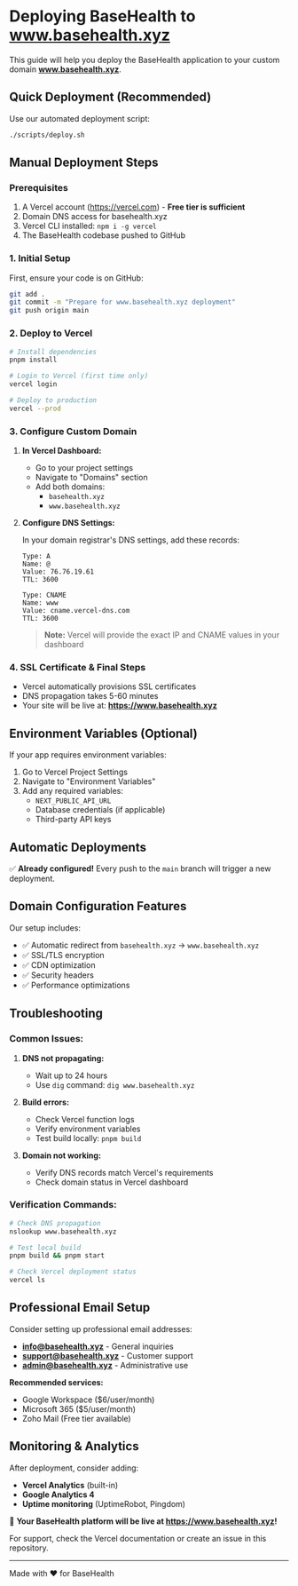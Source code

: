 # Deploying BaseHealth to www.basehealth.xyz

This guide will help you deploy the BaseHealth application to your custom domain **www.basehealth.xyz**.

## Quick Deployment (Recommended)

Use our automated deployment script:

```bash
./scripts/deploy.sh
```

## Manual Deployment Steps

### Prerequisites

1. A Vercel account (https://vercel.com) - **Free tier is sufficient**
2. Domain DNS access for basehealth.xyz
3. Vercel CLI installed: `npm i -g vercel`
4. The BaseHealth codebase pushed to GitHub

### 1. Initial Setup

First, ensure your code is on GitHub:

```bash
git add .
git commit -m "Prepare for www.basehealth.xyz deployment"
git push origin main
```

### 2. Deploy to Vercel

```bash
# Install dependencies
pnpm install

# Login to Vercel (first time only)
vercel login

# Deploy to production
vercel --prod
```

### 3. Configure Custom Domain

1. **In Vercel Dashboard:**
   - Go to your project settings
   - Navigate to "Domains" section
   - Add both domains:
     - `basehealth.xyz`
     - `www.basehealth.xyz`

2. **Configure DNS Settings:**
   
   In your domain registrar's DNS settings, add these records:

   ```
   Type: A
   Name: @
   Value: 76.76.19.61
   TTL: 3600

   Type: CNAME
   Name: www
   Value: cname.vercel-dns.com
   TTL: 3600
   ```

   > **Note:** Vercel will provide the exact IP and CNAME values in your dashboard

### 4. SSL Certificate & Final Steps

- Vercel automatically provisions SSL certificates
- DNS propagation takes 5-60 minutes
- Your site will be live at: **https://www.basehealth.xyz**

## Environment Variables (Optional)

If your app requires environment variables:

1. Go to Vercel Project Settings
2. Navigate to "Environment Variables"
3. Add any required variables:
   - `NEXT_PUBLIC_API_URL`
   - Database credentials (if applicable)
   - Third-party API keys

## Automatic Deployments

✅ **Already configured!** Every push to the `main` branch will trigger a new deployment.

## Domain Configuration Features

Our setup includes:

- ✅ Automatic redirect from `basehealth.xyz` → `www.basehealth.xyz`
- ✅ SSL/TLS encryption
- ✅ CDN optimization
- ✅ Security headers
- ✅ Performance optimizations

## Troubleshooting

### Common Issues:

1. **DNS not propagating:**
   - Wait up to 24 hours
   - Use `dig` command: `dig www.basehealth.xyz`

2. **Build errors:**
   - Check Vercel function logs
   - Verify environment variables
   - Test build locally: `pnpm build`

3. **Domain not working:**
   - Verify DNS records match Vercel's requirements
   - Check domain status in Vercel dashboard

### Verification Commands:

```bash
# Check DNS propagation
nslookup www.basehealth.xyz

# Test local build
pnpm build && pnpm start

# Check Vercel deployment status
vercel ls
```

## Professional Email Setup

Consider setting up professional email addresses:

- **info@basehealth.xyz** - General inquiries
- **support@basehealth.xyz** - Customer support
- **admin@basehealth.xyz** - Administrative use

**Recommended services:**
- Google Workspace ($6/user/month)
- Microsoft 365 ($5/user/month)
- Zoho Mail (Free tier available)

## Monitoring & Analytics

After deployment, consider adding:

- **Vercel Analytics** (built-in)
- **Google Analytics 4**
- **Uptime monitoring** (UptimeRobot, Pingdom)

🎉 **Your BaseHealth platform will be live at https://www.basehealth.xyz!**

For support, check the Vercel documentation or create an issue in this repository.

---

Made with ❤️ for BaseHealth
